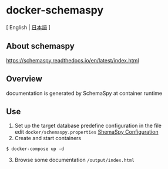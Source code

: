 # docker-schemaspy
[ English | [日本語]() ]

## About schemaspy
https://schemaspy.readthedocs.io/en/latest/index.html

## Overview
documentation is generated by SchemaSpy at container runtime

## Use
1. Set up the target database
predefine configuration in the file  
edit `docker/schemaspy.properties`
[ShemaSpy Configuration](https://schemaspy.readthedocs.io/en/latest/started.html#configuration)
2. Create and start containers
```
$ docker-compose up -d
```
3. Browse some documentation
`/output/index.html`